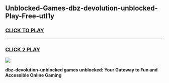 
## Unblocked-Games-dbz-devolution-unblocked-Play-Free-utl1y
<h3>
<a href="https://premium76.site?title=dbz-devolution-unblocked&ref=21A">CLICK TO PLAY</a></h3>
<hr>

<h3>
<a href="https://premium76.site?title=dbz-devolution-unblocked&ref=21A">CLICK 2 PLAY</a>
  
</h3>

<a href="https://premium76.site?title=dbz-devolution-unblocked&ref=21A"><img src="https://clearcache.store/games.png"></a>


**dbz-devolution-unblocked games unblocked: Your Gateway to Fun and Accessible Online Gaming**
